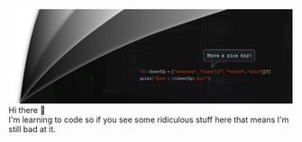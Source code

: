 <img src="https://github.com/codeMazed/codeMazed/blob/master/mazedPics/03.png">
Hi there 👋 <br>
I'm learning to code so if you see some ridiculous stuff here that means I'm still bad at it.
<!--
**codeMazed/codeMazed** is a ✨ _special_ ✨ repository because its `README.md` (this file) appears on your GitHub profile.

Here are some ideas to get you started:

- 🔭 I’m currently working on ...
- 🌱 I’m currently learning ...
- 👯 I’m looking to collaborate on ...
- 🤔 I’m looking for help with ...
- 💬 Ask me about ...
- 📫 How to reach me: ...
- 😄 Pronouns: ...
- ⚡ Fun fact: ...
-->
